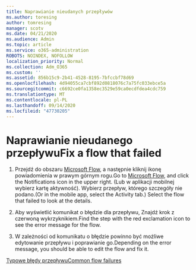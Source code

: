 ```yaml
---
title: Naprawianie nieudanych przepływów
ms.author: toresing
author: tomresing
manager: scotv
ms.date: 04/21/2020
ms.audience: Admin
ms.topic: article
ms.service: o365-administration
ROBOTS: NOINDEX, NOFOLLOW
localization_priority: Normal
ms.collection: Adm_O365
ms.custom: ''
ms.assetid: 856b15c9-2b41-4528-8195-7bfccbf78d69
ms.openlocfilehash: 4d94055ca7cbf892d0818076c7a75fc033ebce5a
ms.sourcegitcommit: c6692ce0fa1358ec3529e59ca0ecdfdea4cdc759
ms.translationtype: MT
ms.contentlocale: pl-PL
ms.lasthandoff: 09/14/2020
ms.locfileid: "47730205"
---
```

# <a name="fix-a-flow-that-failed"></a><span data-ttu-id="bd385-102">Naprawianie nieudanego przepływu</span><span class="sxs-lookup"><span data-stu-id="bd385-102">Fix a flow that failed</span></span>

1. <span data-ttu-id="bd385-103">Przejdź do obszaru [Microsoft Flow](https://flow.microsoft.com/), a następnie kliknij ikonę powiadomienia w prawym górnym rogu.</span><span class="sxs-lookup"><span data-stu-id="bd385-103">Go to [Microsoft Flow](https://flow.microsoft.com/), and click the Notifications icon in the upper right.</span></span> <span data-ttu-id="bd385-104">(Lub w aplikacji mobilnej wybierz kartę aktywność). Wybierz przepływ, którego szczegóły nie podano.</span><span class="sxs-lookup"><span data-stu-id="bd385-104">(Or in the mobile app, select the Activity tab.) Select the flow that failed to look at the details.</span></span>
    
2. <span data-ttu-id="bd385-105">Aby wyświetlić komunikat o błędzie dla przepływu, Znajdź krok z czerwoną wykrzyknikiem.</span><span class="sxs-lookup"><span data-stu-id="bd385-105">Find the step with the red exclamation icon to see the error message for the flow.</span></span>
    
3. <span data-ttu-id="bd385-106">W zależności od komunikatu o błędzie powinno być możliwe edytowanie przepływu i poprawianie go.</span><span class="sxs-lookup"><span data-stu-id="bd385-106">Depending on the error message, you should be able to edit the flow and fix it.</span></span> 
    
[<span data-ttu-id="bd385-107">Typowe błędy przepływu</span><span class="sxs-lookup"><span data-stu-id="bd385-107">Common flow failures</span></span>](https://go.microsoft.com/fwlink/?linkid=872110)
  

